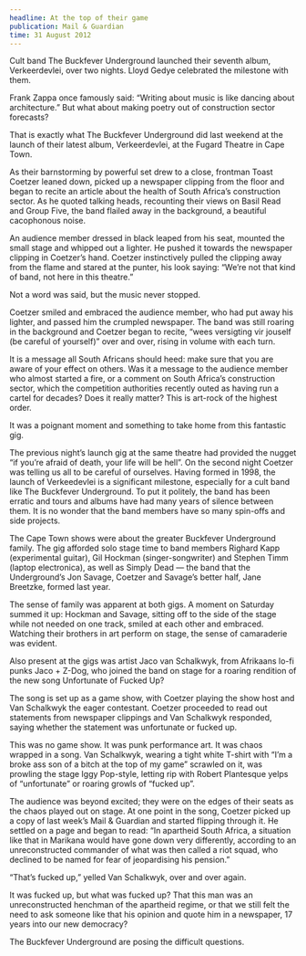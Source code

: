```yaml
---
headline: At the top of their game
publication: Mail & Guardian
time: 31 August 2012
---
```


Cult band The Buckfever Underground launched their seventh album, Verkeerdevlei, over two nights. Lloyd Gedye celebrated the milestone with them.

Frank Zappa once famously said: “Writing about music is like dancing about architecture.” But what about making poetry out of construction sector forecasts?

That is exactly what The Buckfever Underground did last weekend at the launch of their latest album, Verkeerdevlei, at the Fugard Theatre in Cape Town.

As their barnstorming by powerful set drew to a close, frontman Toast Coetzer leaned down, picked up a newspaper clipping from the floor and began to recite an article about the health of South Africa’s construction sector.
As he quoted talking heads, recounting their views on Basil Read and Group Five, the band flailed away in the background, a beautiful cacophonous noise.

An audience member dressed in black leaped from his seat, mounted the small stage and whipped out a lighter.
He pushed it towards the newspaper clipping in Coetzer’s hand.
Coetzer instinctively pulled the clipping away from the flame and stared at the punter, his look saying: “We’re not that kind of band, not here in this theatre.”

Not a word was said, but the music never stopped.

Coetzer smiled and embraced the audience member, who had put away his lighter, and passed him the crumpled newspaper.
The band was still roaring in the background and Coetzer began to recite, “wees versigting vir jouself (be careful of yourself)” over and over, rising in volume with each turn.

It is a message all South Africans should heed: make sure that you are aware of your effect on others. Was it a message to the audience member who almost started a fire, or a comment on South Africa’s construction sector, which the competition authorities recently outed as having run a cartel for decades? Does it really matter? This is art-rock of the highest order.

It was a poignant moment and something to take home from this fantastic gig.

The previous night’s launch gig at the same theatre had provided the nugget “if you’re afraid of death, your life will be hell”. On the second night Coetzer was telling us all to be careful of ourselves.
Having formed in 1998, the launch of Verkeedevlei is a significant milestone, especially for a cult band like The Buckfever Underground. To put it politely, the band has been erratic and tours and albums have had many years of silence between them. It is no wonder that the band members have so many spin-offs and side projects.

The Cape Town shows were about the greater Buckfever Underground family. The gig afforded solo stage time to band members Righard Kapp (experimental guitar), Gil Hockman (singer-songwriter) and Stephen Timm (laptop electronica), as well as Simply Dead — the band that the Underground’s Jon Savage, Coetzer and Savage’s better half, Jane Breetzke, formed last year.

The sense of family was apparent at both gigs. A moment on Saturday summed it up: Hockman and Savage, sitting off to the side of the stage while not needed on one track, smiled at each other and embraced. Watching their brothers in art perform on stage, the sense of camaraderie was evident.

Also present at the gigs was artist Jaco van Schalkwyk, from Afrikaans lo-fi punks Jaco + Z-Dog, who joined the band on stage for a roaring rendition of the new song Unfortunate of Fucked Up?

The song is set up as a game show, with Coetzer playing the show host and Van Schalkwyk the eager contestant.
Coetzer proceeded to read out statements from newspaper clippings and Van Schalkwyk responded, saying whether the statement was unfortunate or fucked up.

This was no game show. It was punk performance art. It was chaos wrapped in a song.
Van Schalkwyk, wearing a tight white T-shirt with “I’m a broke ass son of a bitch at the top of my game” scrawled on it, was prowling the stage Iggy Pop-style, letting rip with Robert Plantesque yelps of “unfortunate” or roaring growls of “fucked up”.

The audience was beyond excited; they were on the edges of their seats as the chaos played out on stage.
At one point in the song, Coetzer picked up a copy of last week’s Mail & Guardian and started flipping through it.
He settled on a page and began to read: “In apartheid South Africa, a situation like that in Marikana would have gone down very differently, according to an unreconstructed commander of what was then called a riot squad, who declined to be named for fear of jeopardising his pension.”

“That’s fucked up,” yelled Van Schalkwyk, over and over again.

It was fucked up, but what was fucked up? That this man was an unreconstructed henchman of the apartheid regime, or that we still felt the need to ask someone like that his opinion and quote him in a newspaper, 17 years into our new democracy?

The Buckfever Underground are posing the difficult questions.

